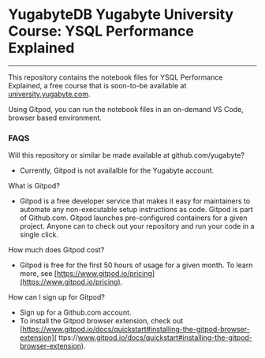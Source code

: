 # YugabyteDB Yugabyte University Course: YSQL Performance Explained
---
This repository contains the notebook files for YSQL Performance Explained, a free course that is soon-to-be available at [university.yugabyte.com](
https://university.yugabyte.com).

Using Gitpod, you can run the notebook files in an on-demand VS Code, browser based environment.


### FAQS
Will this repository or similar be made available at github.com/yugabyte?
- Currently, Gitpod is not availalble for the Yugabyte account.

What is Gitpod?
- Gitpod is a free developer service that makes it easy for maintainers to automate any non-executable setup instructions as code. Gitpod is part of Github.com. Gitpod launches pre-configured containers for a given project. Anyone can to check out your repository and run your code in a single click.

How much does Gitpod cost?
- Gitpod is free for the first 50 hours of usage for a given month. To learn more, see [https://www.gitpod.io/pricing](https://www.gitpod.io/pricing).

How can I sign up for Gitpod?
- Sign up for a Github.com account.
- To install the Gitpod browser extension, check out [https://www.gitpod.io/docs/quickstart#installing-the-gitpod-browser-extension]( ttps://www.gitpod.io/docs/quickstart#installing-the-gitpod-browser-extension).
